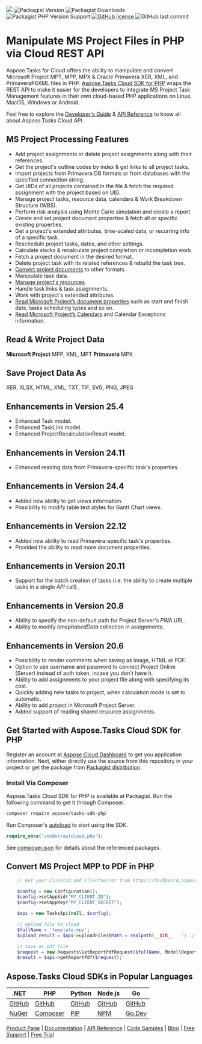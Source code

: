 ![](https://img.shields.io/badge/api-v3.0-lightgrey) ![Packagist Version](https://img.shields.io/packagist/v/aspose/tasks-sdk-php) ![Packagist Downloads](https://img.shields.io/packagist/dt/aspose/tasks-sdk-php) ![Packagist PHP Version Support](https://img.shields.io/packagist/php-v/aspose/tasks-sdk-php) [![GitHub license](https://img.shields.io/github/license/aspose-tasks-cloud/aspose-tasks-cloud-php)](https://github.com/aspose-tasks-cloud/aspose-tasks-cloud-php/blob/master/LICENSE) ![GitHub last commit](https://img.shields.io/github/last-commit/Aspose-tasks-Cloud/aspose-tasks-cloud-php)

# Manipulate MS Project Files in PHP via Cloud REST API

Aspose.Tasks for Cloud offers the ability to manipulate and convert Microsoft Project MPT, MPP, MPX & Oracle Primavera XER, XML, and PrimaveraP6XML files in PHP. [Aspose.Tasks Cloud SDK for PHP](https://products.aspose.cloud/tasks/php) wraps the REST API to make it easier for the developers to integrate MS Project Task Management features in their own cloud-based PHP applications on Linux, MacOS, Windows or Android.

Feel free to explore the [Developer's Guide](https://docs.aspose.cloud/display/taskscloud/Developer+Guide) & [API Reference](https://apireference.aspose.cloud/tasks/) to know all about Aspose.Tasks Cloud API.

## MS Project Processing Features
- Add project assignments or delete project assignments along with their references.
- Get the project's outline codes by index & get links to all project tasks.
- Import projects from Primavera DB formats or from databases with the specified connection string.
- Get UIDs of all projects contained in the file & fetch the required assignment with the project based on UID.
- Manage project tasks, resource data, calendars & Work Breakdown Structure (WBS).
- Perform risk analysis using Monte Carlo simulation and create a report.
- Create and set project document properties & fetch all or specific existing properties.
- Get a project's extended attributes, time-scaled data, or recurring info of a specific task.
- Reschedule project tasks, dates, and other settings.
- Calculate slacks & recalculate project completion or incompletion work.
- Fetch a project document in the desired format.
- Delete project task with its related references & rebuild the task tree.
- [Convert project documents](https://docs.aspose.cloud/tasks/convert-project-document-to-the-specified-format/) to other formats.
- Manipulate task data.
- [Manage project's resources](https://docs.aspose.cloud/tasks/working-with-resources/).
- Handle task links & task assignments.
- Work with project's extended attributes.
- [Read Microsoft Project’s document properties](https://docs.aspose.cloud/tasks/working-with-calendars/) such as start and finish date, tasks scheduling types and so on.
- [Read Microsoft Project’s Calendars](https://docs.aspose.cloud/tasks/working-with-calendars/) and Calendar Exceptions information.

## Read & Write Project Data
**Microsoft Project** MPP, XML, MPT **Primavera** MPX

## Save Project Data As
XER, XLSX, HTML, XML, TXT, TIF, SVG, PNG, JPEG


## Enhancements in Version 25.4
- Enhanced Task model.
- Enhanced TaskLink model.
- Enhanced ProjectRecalculationResult model.

## Enhancements in Version 24.11
- Enhanced reading data from Primavera-specific task's properties.

## Enhancements in Version 24.4
- Added new ability to get views information.
- Possibility to modify table text styles for Gantt Chart views.

## Enhancements in Version 22.12
- Added new ability to read Primavera-specific task's properties.
- Provided the ability to read more document properties.

## Enhancements in Version 20.11
- Support for the batch creation of tasks (i.e. the ability to create multiple tasks in a single *API* call).

## Enhancements in Version 20.8
- Ability to specify the non-default path for Project Server's *PWA* URL.
- Ability to modify *timephasedData* collection in assignments.

## Enhancements in Version 20.6
- Possibility to render comments when saving as image, HTML or PDF.
- Option to use username and password to connect Project Online (Server) instead of auth token, incase you don't have it.
- Ability to add assignments to your project file along with specifying its cost.
- Quickly adding new tasks to project, when calculation mode is set to automatic.
- Ability to add project in Microsoft Project Server.
- Added support of reading shared resource assignments.

## Get Started with Aspose.Tasks Cloud SDK for PHP

Register an account at [Aspose Cloud Dashboard](https://dashboard.aspose.cloud/#/apps) to get you application information. Next, either directly use the source from this repository in your project or get the package from [Packagist distribution](https://packagist.org/packages/aspose/tasks-sdk-php).

### Install Via Composer

Aspose.Tasks Cloud SDK for PHP is available at Packagist. Run the following command to get it through Composer.

```bash
composer require aspose/tasks-sdk-php
```
Run Composer's [autoload](https://getcomposer.org/doc/00-intro.md#autoloading) to start using the SDK.

```php
require_once('vendor/autoload.php');
```
See [composer.json](composer.json) for details about the referenced packages.

## Convert MS Project MPP to PDF in PHP

```php
	// Get your ClientId and ClientSecret from https://dashboard.aspose.cloud (free registration required).

	$config = new Configuration();
    $config->setAppSid("MY_CLIENT_ID");
	$config->setAppKey("MY_CLIENT_SECRET");

	$api = new TasksApi(null, $config);

	// upload file to cloud
	$fullName = 'template.mpp';
	$upload_result = $api->uploadFile($Path = realpath(__DIR__ . '/../../..') . '/TestData/' . $fullName, $fullName);

	// save as pdf file
	$request = new Requests\GetReportPdfRequest($fullName, Model\ReportType::MILESTONES, self::$storageName, $folder));
	$result = $api->getReportPdf($request);
```

## Aspose.Tasks Cloud SDKs in Popular Languages

| .NET | PHP | Python| Node.js | Go |
|---|---|---|---|---|
| [GitHub](https://github.com/aspose-tasks-cloud/aspose-tasks-cloud-dotnet) |[GitHub](https://github.com/aspose-tasks-cloud/aspose-tasks-cloud-php) | [GitHub](https://github.com/aspose-tasks-cloud/aspose-tasks-cloud-python) | [GitHub](https://github.com/aspose-tasks-cloud/aspose-tasks-cloud-node) |[GitHub](https://github.com/aspose-tasks-cloud/aspose-tasks-cloud-go)|
| [NuGet](https://www.nuget.org/packages/Aspose.tasks-Cloud/)| [Composer](https://packagist.org/packages/aspose/tasks-cloud-php) | [PIP](https://pypi.org/project/aspose-tasks-cloud/) | [NPM](https://www.npmjs.com/package/@asposecloud/aspose-tasks-cloud) | [Go.Dev](https://pkg.go.dev/github.com/aspose-tasks-cloud/aspose-tasks-cloud-go/) |

[Product Page](https://products.aspose.cloud/tasks/php) | [Documentation](https://docs.aspose.cloud/display/taskscloud/Home) | [API Reference](https://apireference.aspose.cloud/tasks/) | [Code Samples](https://github.com/aspose-tasks-cloud/aspose-tasks-cloud-php) | [Blog](https://blog.aspose.cloud/category/tasks/) | [Free Support](https://forum.aspose.cloud/c/tasks) | [Free Trial](https://dashboard.aspose.cloud/#/apps)
